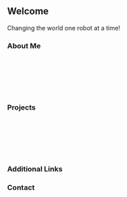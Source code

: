 ## Welcome

Changing the world one robot at a time! 


### About Me

```markdown








```

### Projects

```markdown








```

### Additional Links


### Contact


